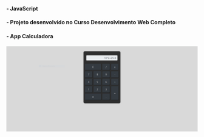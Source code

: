  #### - JavaScript
 #### - Projeto desenvolvido no Curso Desenvolvimento Web Completo
 #### - App Calculadora
 

 <img src="https://github.com/RobsonMattosProgramador/calculadora-com-JavaScript/blob/main/img/calculadora.PNG">
